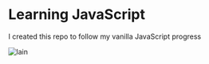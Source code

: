 # Learning JavaScript

I created this repo to follow my vanilla JavaScript progress  


![lain](https://user-images.githubusercontent.com/83810014/151693882-c939fdfd-2289-4300-a00c-39f341af8f15.gif)
